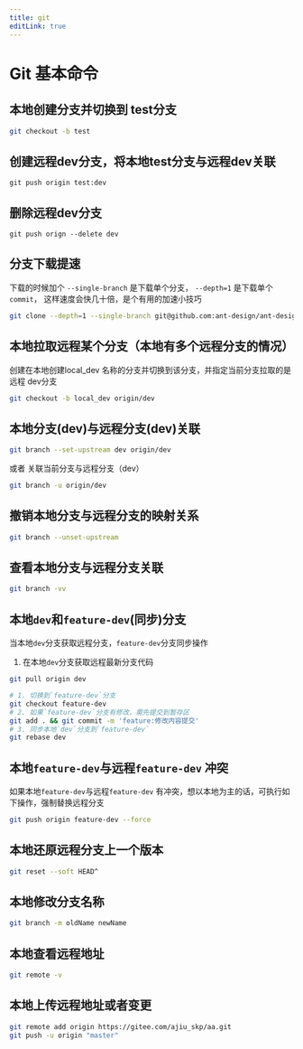 ```yaml
---
title: git
editLink: true
---
```


# Git 基本命令

## 本地创建分支并切换到 test分支
```bash
git checkout -b test
```

## 创建远程dev分支，将本地test分支与远程dev关联
```
git push origin test:dev
```

## 删除远程dev分支
```
git push orign --delete dev
```

## 分支下载提速
下载的时候加个 `--single-branch` 是下载单个分支， `--depth=1` 是下载单个 `commit`， 这样速度会快几十倍，是个有用的加速小技巧
```bash
git clone --depth=1 --single-branch git@github.com:ant-design/ant-design.git
```

## 本地拉取远程某个分支（本地有多个远程分支的情况）

创建在本地创建local_dev 名称的分支并切换到该分支，并指定当前分支拉取的是远程 dev分支
```bash
git checkout -b local_dev origin/dev 
```

## 本地分支(dev)与远程分支(dev)关联
```bash
git branch --set-upstream dev origin/dev 
```
或者
关联当前分支与远程分支（dev）
```bash
git branch -u origin/dev
```

## 撤销本地分支与远程分支的映射关系
```bash
git branch --unset-upstream
```

## 查看本地分支与远程分支关联
```bash
git branch -vv
```

## 本地`dev`和`feature-dev`(同步)分支

当本地`dev`分支获取远程分支，`feature-dev`分支同步操作
1. 在本地`dev`分支获取远程最新分支代码
```bash
git pull origin dev
```
```bash
# 1. 切换到`feature-dev`分支
git checkout feature-dev
# 2. 如果`feature-dev`分支有修改，需先提交到暂存区
git add . && git commit -m 'feature:修改内容提交'
# 3. 同步本地`dev`分支到`feature-dev`
git rebase dev
```

## 本地`feature-dev`与远程`feature-dev` 冲突

如果本地`feature-dev`与远程`feature-dev` 有冲突，想以本地为主的话，可执行如下操作，强制替换远程分支
```bash
git push origin feature-dev --force
```

## 本地还原远程分支上一个版本
```bash
git reset --soft HEAD^
```

## 本地修改分支名称
```bash
git branch -m oldName newName
```

## 本地查看远程地址
```bash
git remote -v
```

## 本地上传远程地址或者变更
```bash
git remote add origin https://gitee.com/ajiu_skp/aa.git
git push -u origin "master"
```